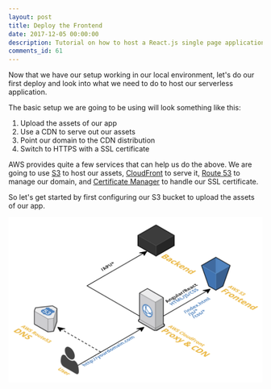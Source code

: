 ```yaml
---
layout: post
title: Deploy the Frontend
date: 2017-12-05 00:00:00
description: Tutorial on how to host a React.js single page application on AWS S3 and CloudFront.
comments_id: 61
---
```


Now that we have our setup working in our local environment, let's do our first deploy and look into what we need to do to host our serverless application.

The basic setup we are going to be using will look something like this:

1. Upload the assets of our app
2. Use a CDN to serve out our assets
3. Point our domain to the CDN distribution
4. Switch to HTTPS with a SSL certificate

AWS provides quite a few services that can help us do the above. We are going to use [S3](https://aws.amazon.com/s3/) to host our assets, [CloudFront](https://aws.amazon.com/cloudfront/) to serve it, [Route 53](https://aws.amazon.com/route53/) to manage our domain, and [Certificate Manager](https://aws.amazon.com/certificate-manager/) to handle our SSL certificate.

So let's get started by first configuring our S3 bucket to upload the assets of our app.

![Deploy the Frontend screenshot](/assets/react/deploying-angular-react-in-aws.png)